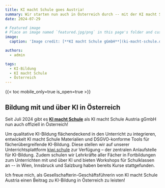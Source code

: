 ```yaml
---
title: KI macht Schule goes Austria!
summary: Wir starten nun auch in Österreich durch -- mit der KI macht Schule Austria gGmbH
date: 2024-07-29

# Featured image
# Place an image named `featured.jpg/png` in this page's folder and customize its options here.
image:
  caption: 'Image credit: [**KI macht Schule gGmbH**](ki-macht-schule.de)'

authors:
  - admin

tags:
  - KI-Bildung
  - KI macht Schule
  - Österreich
---
```



{{< toc mobile_only=true is_open=true >}}

## Bildung mit und über KI in Österreich 

Seit Juli 2024 gibt es [**KI macht Schule**](http://ki-macht-schule.at) als KI macht Schule Austria gGmbH nun auch offiziell in Österreich! 


Um qualitative KI-Bildung flächendeckend in den Unterricht zu integrieren, entwickelt KI macht Schule Materialien und DSGVO-konforme Tools für fächerübergreifende KI-Bildung. Diese stellen wir auf unserer Unterrichtsplattform [kiwi.schule](https://kiwi.schule) zur Verfügung – der zentralen Anlaufstelle für KI-Bildung. Zudem schulen wir Lehrkräfte aller Fächer in Fortbildungen zum Unterrichten mit und über KI und bieten Workshops für Schulklassen an -- in Wien, Innsbruck und Salzburg haben bereits Kurse stattgefunden.

Ich freue mich, als Gesellschafterin-Geschäftsführerin von KI macht Schule Austria einen Beitrag zu KI-Bildung in Österreich zu leisten!





[//]: # ([![The template is mobile first with a responsive design to ensure that your site looks stunning on every device.]&#40;https://raw.githubusercontent.com/wowchemy/wowchemy-hugo-modules/main/starters/academic/preview.png&#41;]&#40;https://hugoblox.com&#41;)
